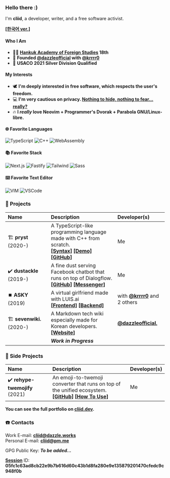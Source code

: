 ### Hello there :)

I'm **cliid**, a developer, writer, and a free software activist.

**[[한국어 ver.]](/README.ko.md)**

#### Who I Am

- 🧑‍🎓 **[Hankuk Academy of Foreign Studies](http://hafs.hs.kr/?main) 18th**
- 🏢 **Founded [@dazzleofficial](https://dazzle.works) with [@krrrr0](https://github.com/krrrr0)**
- 🏅 **USACO 2021 Silver Division Qualified**
#### My Interests
- 🕊️ **I'm deeply interested in free software, which respects the user's freedom.**
- 💻 **I'm very cautious on privacy. [Nothing to hide, nothing to fear... really?](https://spreadprivacy.com/three-reasons-why-the-nothing-to-hide-argument-is-flawed/)**
- 🔥 **I *really* love Neovim + Programmer's Dvorak + Parabola GNU/Linux-libre.**

#### 🌐 Favorite Languages

![TypeScript](https://img.shields.io/badge/TypeScript-007ACC?style=for-the-badge&logo=typescript&logoColor=white) ![C++](https://img.shields.io/badge/C%2B%2B-00599C?style=for-the-badge&logo=c%2B%2B&logoColor=white) ![WebAssembly](https://img.shields.io/badge/WebAssembly-654FF0?style=for-the-badge&logo=WebAssembly&logoColor=white)

#### 📚 Favorite Stack

![Next.js](https://img.shields.io/badge/next.js-000000?style=for-the-badge&logo=nextdotjs&logoColor=white) ![Fastify](https://img.shields.io/badge/fastify-202020?style=for-the-badge&logo=fastify&logoColor=white) ![Tailwind](https://img.shields.io/badge/Tailwind-38B2AC?style=for-the-badge&logo=tailwind-css&logoColor=white) ![Sass](https://img.shields.io/badge/Sass-CC6699?style=for-the-badge&logo=sass&logoColor=white)


#### ⌨️ Favorite Text Editor

![VIM](https://img.shields.io/badge/VIM-%2311AB00.svg?&style=for-the-badge&logo=vim&logoColor=white)
![VSCode](https://img.shields.io/badge/Visual_Studio_Code-0078D4?style=for-the-badge&logo=visual%20studio%20code&logoColor=white)

### 🔮 Projects

| Name | Description | Developer(s) |
|:----|:----|:----|
| 🏗️&nbsp;**pryst** (2020-) | A TypeScript-like programming language made with C++ from scratch.<br/>**[[Syntax]](https://pryst.cliid.dev/syntax)** **[[Demo]](https://pryst.cliid.dev/demo)** **[[GitHub]](https://github.com/cliid/pryst)** | Me |
| ✔️&nbsp;**dustackle** (2019-) | A fine dust serving Facebook chatbot that runs on top of Dialogflow.<br/> **[[GitHub]](https://github.com/cliid/dustackle)** **[[Messenger]](https://m.me/dustackle)** | Me |
| ⏹️&nbsp;**ASKY** (2019) | A virtual girlfriend made with LUIS.ai<br/> **[[Frontend]](https://github.com/cliid/ASKY-Unity) [[Backend]](https://github.com/cliid/ASKY-Python)** | with **[@krrrr0](https://github.com/krrrr0)** and 2 others |
| 🏗️&nbsp;**sevenwiki.** (2020-) | A Markdown tech wiki especially made for Korean developers.<br/> **[[Website]](https://seven.wiki)** | [**@dazzleofficial.**](https://github.com/dazzleofficial) |
|  | ***Work in Progress*** |

### 📝 Side Projects

| Name | Description | Developer(s) |
|:----|:----|:----|
| ✔️&nbsp;**rehype-twemojify** (2021) | An emoji-to-twemoji converter that runs on top of the unified ecosystem.<br/> **[[GitHub]](https://github.com/cliid/rehype-twemojify)** **[[How To Use]](https://cliid.dev/blog/integrating-twemoji-with-rehype)** | Me |

**You can see the full portfolio on [cliid.dev](https://cliid.dev).**

### ☎️ Contacts

Work E-mail: **[cliid@dazzle.works](mailto:cliid@dazzle.works)**<br/>
Personal E-mail: **[cliid@pm.me](mailto:cliid@pm.me)**<br/>

GPG Public Key: ***To be added...***

**[Session](https://getsession.io)** ID: **05fc1c63ad8cb22e9b7b616d60c43b1d8fa280e9e135879201470cfedc9c948f0b**
